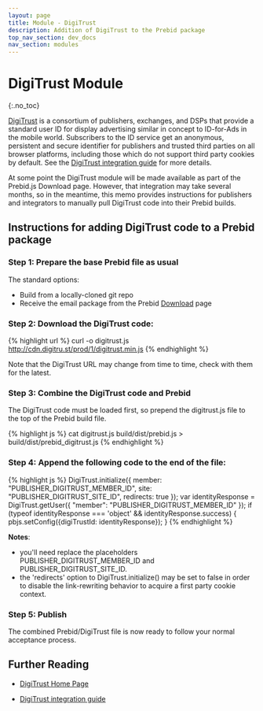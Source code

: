 ```yaml
---
layout: page
title: Module - DigiTrust
description: Addition of DigiTrust to the Prebid package
top_nav_section: dev_docs
nav_section: modules
---
```


<div class="bs-docs-section" markdown="1">

# DigiTrust Module
{:.no_toc}

[DigiTrust](http://digitru.st) is a consortium of publishers, exchanges, and DSPs that provide a standard
user ID for display advertising similar in concept to ID-for-Ads in the mobile world. Subscribers to the ID service get an anonymous, persistent and secure identifier for publishers and trusted third parties on all browser platforms, including those which do not support third party cookies by default. See the [DigiTrust integration guide](https://github.com/digi-trust/dt-cdn/wiki/Integration-Guide) for more details.
 
At some point the DigiTrust module will be made available as part of the Prebid.js Download page. However, that integration may take several months, so in the meantime, this memo provides instructions for publishers and integrators to manually pull DigiTrust code into their Prebid builds.

## Instructions for adding DigiTrust code to a Prebid package

### Step 1:  Prepare the base Prebid file as usual

The standard options:

- Build from a locally-cloned git repo
- Receive the email package from the Prebid [Download](http://prebid.org/download.html) page
 
### Step 2: Download the DigiTrust code:

{% highlight url %}
curl -o digitrust.js http://cdn.digitru.st/prod/1/digitrust.min.js
{% endhighlight %}

Note that the DigiTrust URL may change from time to time, check with them for the latest.

### Step 3: Combine the DigiTrust code and Prebid

The DigiTrust code must be loaded first, so prepend the digitrust.js file to the top of the Prebid build file.

{% highlight js %}
cat digitrust.js build/dist/prebid.js > build/dist/prebid_digitrust.js
{% endhighlight %}

### Step 4: Append the following code to the end of the file:

{% highlight js %}
DigiTrust.initialize({
  member: "PUBLISHER_DIGITRUST_MEMBER_ID",
  site: "PUBLISHER_DIGITRUST_SITE_ID",
  redirects: true
});
var identityResponse = DigiTrust.getUser({
  "member": "PUBLISHER_DIGITRUST_MEMBER_ID"
});
if (typeof identityResponse === 'object' && identityResponse.success) {
  pbjs.setConfig({digiTrustId: identityResponse});
}
{% endhighlight %}

**Notes**:

* you'll need replace the placeholders PUBLISHER_DIGITRUST_MEMBER_ID and PUBLISHER_DIGITRUST_SITE_ID.
* the 'redirects' option to DigiTrust.initialize() may be set to false in order to disable the link-rewriting behavior to acquire a first party cookie context.
 
### Step 5: Publish

The combined Prebid/DigiTrust file is now ready to follow your normal acceptance process.


## Further Reading

+ [DigiTrust Home Page](http://digitru.st)

+ [DigiTrust integration guide](https://github.com/digi-trust/dt-cdn/wiki/Integration-Guide)

</div>
